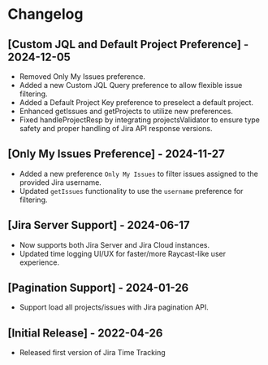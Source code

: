 # Changelog

## [Custom JQL and Default Project Preference] - 2024-12-05

- Removed Only My Issues preference.
- Added a new Custom JQL Query preference to allow flexible issue filtering.
- Added a Default Project Key preference to preselect a default project.
- Enhanced getIssues and getProjects to utilize new preferences.
- Fixed handleProjectResp by integrating projectsValidator to ensure type safety and proper handling of Jira API response versions.

## [Only My Issues Preference] - 2024-11-27

- Added a new preference `Only My Issues` to filter issues assigned to the provided Jira username.
- Updated `getIssues` functionality to use the `username` preference for filtering.

## [Jira Server Support] - 2024-06-17

- Now supports both Jira Server and Jira Cloud instances.
- Updated time logging UI/UX for faster/more Raycast-like user experience.

## [Pagination Support] - 2024-01-26

- Support load all projects/issues with Jira pagination API.

## [Initial Release] - 2022-04-26

- Released first version of Jira Time Tracking
